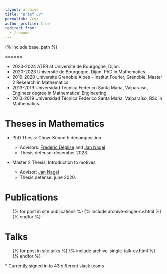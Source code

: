 ```yaml
---
layout: archive
title: "Brief CV"
permalink: /cv/
author_profile: true
redirect_from:
  - /resume
---
```


{% include base_path %}

======
* 2023-2024 ATER at Université de Bourgogne, Dijon.
* 2020-2023 Université de Bourgogne, Dijon, PhD in Mathematics. 
* 2019-2020 Université Grenoble Alpes - Institut Fourier, Grenoble, Master 2 Research in Mathematics.
* 2013-2019 Universidad Técnica Federico Santa María, Valparaíso, Engineer degree in Mathematical Engineering.
* 2013-2019 Universidad Técnica Federico Santa María, Valparaíso, BSc in Mathematics.

Theses in Mathematics
======
* PhD Thesis: Chow-Künneth decomposition
  * Advisors: [Frédéric Déglise](http://deglise.perso.math.cnrs.fr/) and [Jan Nagel](http://nagel49.perso.math.cnrs.fr/)
  * Thesis defense: december 2023.

* Master 2 Thesis: Introduction to motives
  * Advisor: [Jan Nagel](http://nagel49.perso.math.cnrs.fr/)
  * Thesis defense: june 2020.

Publications
======
  <ul>{% for post in site.publications %}
    {% include archive-single-cv.html %}
  {% endfor %}</ul>
  
Talks
======
  <ul>{% for post in site.talks %}
    {% include archive-single-talk-cv.html %}
  {% endfor %}</ul>
* Currently signed in to 43 different slack teams
